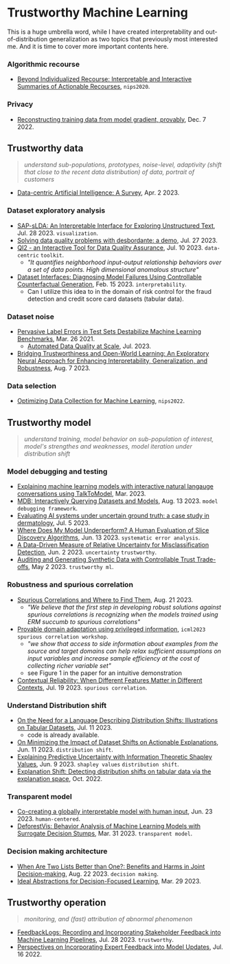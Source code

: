 
# Trustworthy Machine Learning

This is a huge umbrella word, while I have created interpretability and out-of-distribution generalization as two topics that previously most interested me.
And it is time to cover more important contents here.

### Algorithmic recourse

- [Beyond Individualized Recourse: Interpretable and Interactive Summaries of Actionable Recourses](https://papers.nips.cc/paper/2020/file/8ee7730e97c67473a424ccfeff49ab20-Paper.pdf), `nips2020`.

### Privacy

- [Reconstructing training data from model gradient, provably](https://arxiv.org/abs/2212.03714), Dec. 7 2022.

## Trustworthy data

> _understand sub-populations, prototypes, noise-level, adaptivity (shift that close to the recent data distribution) of data, portrait of customers_

- [Data-centric Artificial Intelligence: A Survey](https://arxiv.org/pdf/2303.10158.pdf), Apr. 2 2023.

### Dataset exploratory analysis

- [SAP-sLDA: An Interpretable Interface for Exploring Unstructured Text](https://arxiv.org/pdf/2308.01420.pdf), Jul. 28 2023. `visualization`.
- [Solving data quality problems with desbordante: a demo](https://arxiv.org/pdf/2307.14935.pdf), Jul. 27 2023.
- [QI2 - an Interactive Tool for Data Quality Assurance](https://arxiv.org/pdf/2307.03419.pdf), Jul. 10 2023. `data-centric` `toolkit`.
  - _"It quantifies neighborhood input-output relationship behaviors over a set of data points. High dimensional anomalous structure"_
- [Dataset Interfaces: Diagnosing Model Failures Using Controllable Counterfactual Generation](https://arxiv.org/pdf/2302.07865.pdf), Feb. 15 2023. `interpretability`.
  - Can I utilize this idea to in the domain of risk control for the fraud detection and credit score card datasets (tabular data).

### Dataset noise

- [Pervasive Label Errors in Test Sets Destabilize Machine Learning Benchmarks](https://arxiv.org/abs/2103.14749), Mar. 26 2021.
  - [Automated Data Quality at Scale](https://cleanlab.ai/blog/automated-data-quality-at-scale/), Jul. 2023.
- [Bridging Trustworthiness and Open-World Learning: An Exploratory Neural Approach for Enhancing Interpretability, Generalization, and Robustness](https://arxiv.org/pdf/2308.03666.pdf), Aug. 7 2023.

### Data selection

- [Optimizing Data Collection for Machine Learning](https://proceedings.neurips.cc/paper_files/paper/2022/file/c1449acc2e64050d79c2830964f8515f-Paper-Conference.pdf), `nips2022`.

## Trustworthy model

> _understand training, model behavior on sub-population of interest, model's strengthes and weaknesses, model iteration under distribution shift_

### Model debugging and testing

- [Explaining machine learning models with interactive natural langauge conversations using TalkToModel](https://arxiv.org/pdf/2207.04154.pdf), Mar. 2023.
- [MDB: Interactively Querying Datasets and Models](https://arxiv.org/pdf/2308.06686.pdf), Aug. 13 2023. `model debugging framework`.
- [Evaluating AI systems under uncertain ground truth: a case study in dermatology](https://arxiv.org/pdf/2307.02191.pdf), Jul. 5 2023.
- [Where Does My Model Underperform? A Human Evaluation of Slice Discovery Algorithms](https://arxiv.org/pdf/2306.08167.pdf), Jun. 13 2023. `systematic error analysis`.
- [A Data-Driven Measure of Relative Uncertainty for Misclassification Detection](https://arxiv.org/pdf/2306.01710.pdf), Jun. 2 2023. `uncertainty` `trustworthy`.
- [Auditing and Generating Synthetic Data with Controllable Trust Trade-offs](https://arxiv.org/pdf/2304.10819.pdf), May 2 2023. `trustworthy ml`.

### Robustness and spurious correlation

- [Spurious Correlations and Where to Find Them](https://arxiv.org/pdf/2308.11043.pdf), Aug. 21 2023.
  - _"We believe that the first step in developing robust solutions against spurious correlations is recognizing when the models trained using ERM succumb to spurious correlations"_
- [Provable domain adaptation using privileged information](https://openreview.net/pdf/eba28736e52d1f5686a07c9462dc52e4017ea2ad.pdf), `icml2023` `spurious correlation workshop`.
  - _"we show that access to side information about examples from the source and target domains can help relax sufficient assumptions on input variables and increase sample efficiency at the cost of collecting richer variable set"_
  - see Figure 1 in the paper for an intuitive demonstration
- [Contextual Reliability: When Different Features Matter in Different Contexts](https://arxiv.org/pdf/2307.10026.pdf), Jul. 19 2023. `spurious correlation`.

### Understand Distribution shift

- [On the Need for a Language Describing Distribution Shifts: Illustrations on Tabular Datasets](https://arxiv.org/pdf/2307.05284.pdf), Jul. 11 2023.
  - code is already available.
- [On Minimizing the Impact of Dataset Shifts on Actionable Explanations](https://arxiv.org/pdf/2306.06716.pdf), Jun. 11 2023. `distribution shift`.
- [Explaining Predictive Uncertainty with Information Theoretic Shapley Values](https://arxiv.org/pdf/2306.05724.pdf), Jun. 9 2023. `shapley values` `distribution shift`.
- [Explanation Shift: Detecting distribution shifts on tabular data via the explanation space](https://arxiv.org/pdf/2210.12369.pdf), Oct. 2022.

### Transparent model

- [Co-creating a globally interpretable model with human input](https://arxiv.org/pdf/2306.13381.pdf), Jun. 23 2023. `human-centered`.
- [DeforestVis: Behavior Analysis of Machine Learning Models with Surrogate Decision Stumps](https://arxiv.org/pdf/2304.00133.pdf), Mar. 31 2023. `transparent model`.

### Decision making architecture

- [When Are Two Lists Better than One?: Benefits and Harms in Joint Decision-making](https://arxiv.org/pdf/2308.11721.pdf), Aug. 22 2023. `decision making`.
- [Ideal Abstractions for Decision-Focused Learning](https://arxiv.org/pdf/2303.17062.pdf), Mar. 29 2023.

## Trustworthy operation

> _monitoring, and (fast) attribution of abnormal phenomenon_

- [FeedbackLogs: Recording and Incorporating Stakeholder Feedback into Machine Learning Pipelines](https://arxiv.org/pdf/2307.15475.pdf), Jul. 28 2023. `trustworthy`.
- [Perspectives on Incorporating Expert Feedback into Model Updates](https://arxiv.org/pdf/2205.06905.pdf), Jul. 16 2022.




